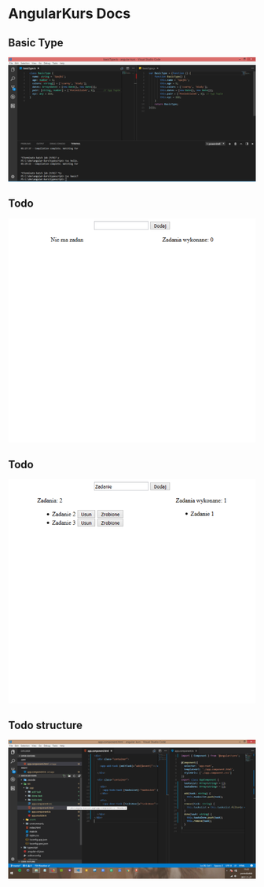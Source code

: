 # AngularKurs Docs

## Basic Type

![Basic Type](/src/assets/img/basicType.png?raw=true "Basic Type")
## Todo
![Todo](/src/assets/img/1.png?raw=true "1")
## Todo
![Todo2](/src/assets/img/2.png?raw=true "2")
## Todo structure
![Todo structure](/src/assets/img/3.png?raw=true "Todo structure")
